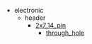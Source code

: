 * electronic
  * header
    * [2x7_14_pin](electronic/header/2x7_14_pin)
      * [through_hole](electronic/header/2x7_14_pin/through_hole)
